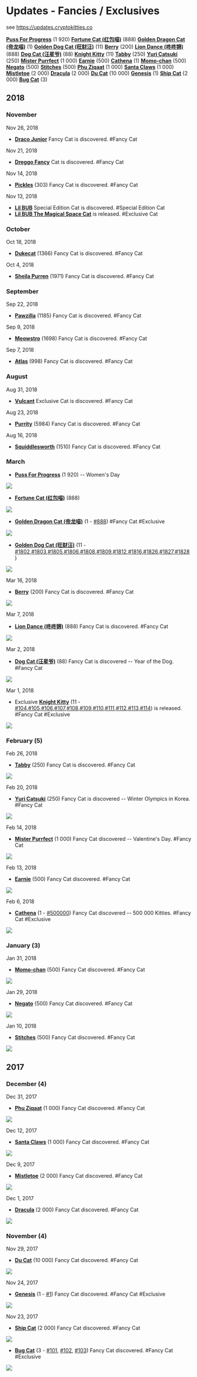# Updates - Fancies / Exclusives

see <https://updates.cryptokitties.co>



[**Puss For Progress**](https://www.cryptokitties.co/marketplace/all?search=fancy%3Apussforprogress) (1 920)
[**Fortune Cat (红包喵)**](https://www.cryptokitties.co/marketplace/all?search=fancy%3A%E7%BA%A2%E5%8C%85%E5%96%B5) (888)
[**Golden Dragon Cat (帝龙喵)**](https://www.cryptokitties.co/marketplace/all?search=fancy%3A%E5%B8%9D%E9%BE%99%E5%96%B5) (1)
[**Golden Dog Cat (旺财汪)**](https://www.cryptokitties.co/marketplace/all?search=fancy%3A%E6%97%BA%E8%B4%A2%E6%B1%AA) (11)
[**Berry**](https://www.cryptokitties.co/marketplace/all?search=fancy%3Aberry) (200)
[**Lion Dance (咚咚锵)**](https://www.cryptokitties.co/marketplace/all?search=fancy%3A%E5%92%9A%E5%92%9A%E9%94%B5) (888)
[**Dog Cat (汪星爷)**](https://www.cryptokitties.co/marketplace/all?search=fancy%3A%E6%B1%AA%E6%98%9F%E7%88%B7) (88)
[**Knight Kitty**](https://www.cryptokitties.co/marketplace/all?search=fancy%3Aknightkitty) (11)
[**Tabby**](https://www.cryptokitties.co/marketplace/all?search=fancy%3Atabby) (250)
[**Yuri Catsuki**](https://www.cryptokitties.co/marketplace/all?search=fancy%3Ayuricatsuki) (250)
[**Mister Purrfect**](https://www.cryptokitties.co/marketplace/all?search=fancy%3Amisterpurrfect) (1 000)
[**Earnie**](https://www.cryptokitties.co/marketplace/all?search=fancy%3Aearnie) (500)
[**Cathena**](https://www.cryptokitties.co/marketplace/all?search=fancy%3Acathena) (1)
[**Momo-chan**](https://www.cryptokitties.co/marketplace/all?search=fancy%3Amomo-chan) (500)
[**Negato**](https://www.cryptokitties.co/marketplace/all?search=fancy%3Anegato) (500)
[**Stitches**](https://www.cryptokitties.co/marketplace/all?search=fancy%3Astitches) (500)
[**Phu Ziqaat**](https://www.cryptokitties.co/marketplace/all?search=fancy%3Aphuziqaat)  (1 000)
[**Santa Claws**](https://www.cryptokitties.co/marketplace/all?search=fancy%3Asantaclaws)  (1 000)
[**Mistletoe**](https://www.cryptokitties.co/marketplace/all?search=fancy%3Amistletoe)  (2 000)
[**Dracula**](https://www.cryptokitties.co/marketplace/all?search=fancy%3Adracula) (2 000)
[**Du Cat**](https://www.cryptokitties.co/marketplace/all?search=fancy%3Aducat) (10 000)
[**Genesis**](https://www.cryptokitties.co/marketplace/all?search=fancy%3Agenesis) (1)
[**Ship Cat**](https://www.cryptokitties.co/marketplace/all?search=fancy%3Ashipcat) (2 000)
[**Bug Cat**](https://www.cryptokitties.co/marketplace/all?search=fancy%3Abugcat) (3)




## 2018


### November

Nov 26, 2018
- [**Draco Junior**](https://www.cryptokitties.co/search/all?search=fancy:DracoJunior) Fancy Cat is discovered. #Fancy Cat

Nov 21, 2018
- [**Dreggo Fancy**](https://www.cryptokitties.co/search/all?search=fancy:Dreggo) Cat is discovered. #Fancy Cat

Nov 14, 2018
- [**Pickles**](https://www.cryptokitties.co/search/all?search=fancy:Pickles) (303) Fancy Cat is discovered. #Fancy Cat


Nov 13, 2018
- [**Lil BUB**](https://www.cryptokitties.co/search/all?search=fancy:LilBUB) Special Edition Cat is discovered. #Special Edition Cat
- [**Lil BUB The Magical Space Cat**](https://www.cryptokitties.co/search/all?search=exclusive:Lilbubthemagicalspacecat) is released. #Exclusive Cat


### October

Oct 18, 2018
- [**Dukecat**](https://www.cryptokitties.co/search/all?search=fancy:Dukecat) (1366) Fancy Cat is discovered. #Fancy Cat

Oct 4, 2018
- [**Sheila Purren**](https://www.cryptokitties.co/search/all?search=fancy:SheilaPurren) (1971) Fancy Cat is discovered. #Fancy Cat


### September

Sep 22, 2018
- [**Pawzilla**](https://www.cryptokitties.co/search/all?search=fancy:Pawzilla) (1185) Fancy Cat is discovered. #Fancy Cat

Sep 9, 2018
- [**Meowstro**](https://www.cryptokitties.co/search/all?search=fancy:Meowstro) (1698) Fancy Cat is discovered. #Fancy Cat

Sep 7, 2018
- [**Atlas**](https://www.cryptokitties.co/search/all?search=fancy:Atlas) (998) Fancy Cat is discovered. #Fancy Cat


### August

Aug 31, 2018
- [**Vulcant**](https://www.cryptokitties.co/search/all?search=fancy:Vulcant) Exclusive Cat is discovered. #Fancy Cat

Aug 23, 2018
- [**Purrity**](https://www.cryptokitties.co/search/all?search=fancy:Purrity) (5984) Fancy Cat is discovered. #Fancy Cat

Aug 16, 2018
- [**Squiddlesworth**](https://www.cryptokitties.co/search/all?search=fancy:Squiddlesworth) (1510) Fancy Cat is discovered. #Fancy Cat



<!-- todo 
  add   -august
-->



### March


<!--  Mar ??, 2018 -->
- [**Puss For Progress**](https://www.cryptokitties.co/marketplace/all?search=fancy%3Apussforprogress) (1 920)  -- Women's Day  

![](../i/200x200/fancy-pussforprogress.png)


<!--  Mar ??, 2018 -->
- [**Fortune Cat (红包喵)**](https://www.cryptokitties.co/marketplace/all?search=fancy%3A%E7%BA%A2%E5%8C%85%E5%96%B5) (888)

![](../i/200x200/fancy-fortunecat.png)


<!--  Mar ??, 2018  ??-->
- [**Golden Dragon Cat (帝龙喵)**](https://www.cryptokitties.co/marketplace/all?search=fancy%3A%E5%B8%9D%E9%BE%99%E5%96%B5) (1 - [#888](https://www.cryptokitties.co/kitty/888))   #Fancy Cat #Exclusive

![](../i/200x200/fancy-goldendragoncat.png)

<!--  Mar ??, 2018  ??-->
- [**Golden Dog Cat (旺财汪)**](https://www.cryptokitties.co/marketplace/all?search=fancy%3A%E6%97%BA%E8%B4%A2%E6%B1%AA) (11 - [#1802](https://www.cryptokitties.co/kitty/1802),[#1803](https://www.cryptokitties.co/kitty/1803),[#1805](https://www.cryptokitties.co/kitty/1805),[#1806](https://www.cryptokitties.co/kitty/1806),[#1808](https://www.cryptokitties.co/kitty/1808),[#1809](https://www.cryptokitties.co/kitty/1809),[#1812](https://www.cryptokitties.co/kitty/1812),[#1816](https://www.cryptokitties.co/kitty/1816),[#1826](https://www.cryptokitties.co/kitty/1826),[#1827](https://www.cryptokitties.co/kitty/1827),[#1828](https://www.cryptokitties.co/kitty/1828))

![](../i/200x200/fancy-goldendogcat.png)



Mar 16, 2018
- [**Berry**](https://www.cryptokitties.co/marketplace/all?search=fancy%3Aberry) (200) Fancy Cat is discovered. #Fancy Cat

![](../i/200x200/fancy-berry.png)


Mar 7, 2018
- [**Lion Dance (咚咚锵)**](https://www.cryptokitties.co/marketplace/all?search=fancy%3A%E5%92%9A%E5%92%9A%E9%94%B5) (888) Fancy Cat is discovered. #Fancy Cat

![](../i/200x200/fancy-liondance.png)

Mar 2, 2018
- [**Dog Cat (汪星爷)**](https://www.cryptokitties.co/marketplace/all?search=fancy%3A%E6%B1%AA%E6%98%9F%E7%88%B7) (88) Fancy Cat is discovered -- Year of the Dog. #Fancy Cat

![](../i/200x200/fancy-dogcat.png)


Mar 1, 2018
- Exclusive [**Knight Kitty**](https://www.cryptokitties.co/marketplace/all?search=fancy%3Aknightkitty) (11 - [#104](https://www.cryptokitties.co/kitty/104),[#105](https://www.cryptokitties.co/kitty/105),[#106](https://www.cryptokitties.co/kitty/106),[#107](https://www.cryptokitties.co/kitty/107),[#108](https://www.cryptokitties.co/kitty/108),[#109](https://www.cryptokitties.co/kitty/109),[#110](https://www.cryptokitties.co/kitty/110),[#111](https://www.cryptokitties.co/kitty/111),[#112](https://www.cryptokitties.co/kitty/112),[#113](https://www.cryptokitties.co/kitty/113),[#114](https://www.cryptokitties.co/kitty/114)) is released. #Fancy Cat #Exclusive

![](../i/200x200/fancy-knightkitty.png)



### February (5)

Feb 26, 2018
- [**Tabby**](https://www.cryptokitties.co/marketplace/all?search=fancy%3Atabby) (250) Fancy Cat is discovered.  #Fancy Cat

![](../i/200x200/fancy-tabby.png)


Feb 20, 2018
- [**Yuri Catsuki**](https://www.cryptokitties.co/marketplace/all?search=fancy%3Ayuricatsuki) (250) Fancy Cat is discovered -- Winter Olympics in Korea.  #Fancy Cat

![](../i/200x200/fancy-yuricatsuki.png)


Feb 14, 2018
- [**Mister Purrfect**](https://www.cryptokitties.co/marketplace/all?search=fancy%3Amisterpurrfect) (1 000) Fancy Cat discovered -- Valentine's Day.  #Fancy Cat

![](../i/200x200/fancy-misterpurrfect.png)


Feb 13, 2018
- [**Earnie**](https://www.cryptokitties.co/marketplace/all?search=fancy%3Aearnie) (500) Fancy Cat discovered.  #Fancy Cat

![](../i/200x200/fancy-earnie.png)


Feb 6, 2018
- [**Cathena**](https://www.cryptokitties.co/marketplace/all?search=fancy%3Acathena) (1 - [#500000](https://www.cryptokitties.co/kitty/500000)) Fancy Cat discovered -- 500 000 Kitties.  #Fancy Cat  #Exclusive

![](../i/200x200/fancy-cathena.png)



### January (3)

Jan 31, 2018
- [**Momo-chan**](https://www.cryptokitties.co/marketplace/all?search=fancy%3Amomo-chan) (500) Fancy Cat discovered.   #Fancy Cat

![](../i/200x200/fancy-momo-chan.png)



Jan 29, 2018
- [**Negato**](https://www.cryptokitties.co/marketplace/all?search=fancy%3Anegato) (500) Fancy Cat discovered.  #Fancy Cat

![](../i/200x200/fancy-negato.png)


Jan 10, 2018
- [**Stitches**](https://www.cryptokitties.co/marketplace/all?search=fancy%3Astitches) (500) Fancy Cat discovered.  #Fancy Cat

![](../i/200x200/fancy-stitches.png)


## 2017

### December (4)

Dec 31, 2017
- [**Phu Ziqaat**](https://www.cryptokitties.co/marketplace/all?search=fancy%3Aphuziqaat)  (1 000) Fancy Cat discovered. #Fancy Cat

![](../i/200x200/fancy-phuziqaat.png)


Dec 12, 2017
- [**Santa Claws**](https://www.cryptokitties.co/marketplace/all?search=fancy%3Asantaclaws)  (1 000) Fancy Cat discovered.  #Fancy Cat

![](../i/200x200/fancy-santaclaws.png)


Dec 9, 2017
- [**Mistletoe**](https://www.cryptokitties.co/marketplace/all?search=fancy%3Amistletoe)  (2 000) Fancy Cat discovered.  #Fancy Cat

![](../i/200x200/fancy-mistletoe.png)


Dec 1, 2017
- [**Dracula**](https://www.cryptokitties.co/marketplace/all?search=fancy%3Adracula) (2 000) Fancy Cat discovered.  #Fancy Cat

![](../i/200x200/fancy-dracula.png)


### November (4)

Nov 29, 2017
- [**Du Cat**](https://www.cryptokitties.co/marketplace/all?search=fancy%3Aducat) (10 000) Fancy Cat discovered. #Fancy Cat

![](../i/200x200/fancy-ducat.png)


Nov 24, 2017
- [**Genesis**](https://www.cryptokitties.co/marketplace/all?search=fancy%3Agenesis) (1 - [#1](https://www.cryptokitties.co/kitty/101)) Fancy Cat discovered.  #Fancy Cat #Exclusive

![](../i/200x200/fancy-genesis.png)


Nov 23, 2017
- [**Ship Cat**](https://www.cryptokitties.co/marketplace/all?search=fancy%3Ashipcat) (2 000)  Fancy Cat discovered.  #Fancy Cat

![](../i/200x200/fancy-shipcat.png)


- [**Bug Cat**](https://www.cryptokitties.co/marketplace/all?search=fancy%3Abugcat) (3 - [#101](https://www.cryptokitties.co/kitty/101), [#102](https://www.cryptokitties.co/kitty/102), [#103](https://www.cryptokitties.co/kitty/103))  Fancy Cat discovered.  #Fancy Cat #Exclusive

![](../i/200x200/fancy-bugcat.png)

